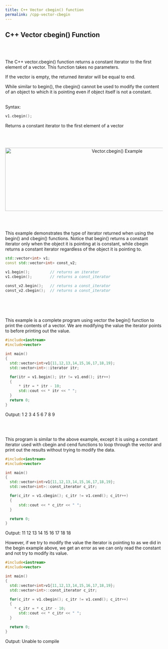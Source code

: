 ```yaml
---
title: C++ Vector cbegin() function
permalink: /cpp-vector-cbegin
---
```


## C++ Vector cbegin() Function
<br/><br/>

The C++ vector.cbegin() function returns a constant iterator to the first element of a vector. This function takes no parameters.

If the vector is empty, the returned iterator will be equal to end.

While similar to begin(), the cbegin() cannot be used to modify the content of an object to which it is pointing even if object itself is not a constant.
<br/><br/>

Syntax:
```cpp
v1.cbegin();
```
Returns a constant iterator to the first element of a vector

<br/><br/>
<p align="center">
<img width="700" height="202" src="images\videos\Cpp11\vector_cbegin_cend.jpg" title="Vector.cbegin() Example">
</p>
<br/><br/>

This example demonstrates the type of iterator returned when using the begin() and cbegin() functions. Notice that begin() returns a constant iterator only when the object it is pointing at is constant, while cbegin returns a constant iterator regardless of the object it is pointing to.
```cpp
std::vector<int> v1;
const std::vector<int> const_v2;

v1.begin();         // returns an iterator
v1.cbegin();        // returns a const_iterator

const_v2.begin();   // returns a const_iterator
const_v2.cbegin();  // returns a const_iterator
```
<br/><br/><br/>

This example is a complete program using vector the begin() function to print the contents of a vector. We are modifying the value the iterator points to before printing out the value.
```cpp
#include<iostream>
#include<vector>

int main()
{
  std::vector<int>v1{11,12,13,14,15,16,17,18,19};
  std::vector<int>::iterator itr;

  for(itr = v1.begin(); itr != v1.end(); itr++)
  {
      * itr = * itr - 10;
      std::cout << * itr << " ";
  }
  return 0;
}
```
Output: 1 2 3 4 5 6 7 8 9

<br/><br/>

This program is similar to the above example, except it is using a constant iterator used with cbegin and cend functions to loop through the vector and print out the results without trying to modify the data.

```cpp
#include<iostream>
#include<vector>

int main()
{
  std::vector<int>v1{11,12,13,14,15,16,17,18,19};
  std::vector<int>::const_iterator c_itr;

  for(c_itr = v1.cbegin(); c_itr != v1.cend(); c_itr++)
  {
      std::cout << * c_itr << " ";
  }

  return 0;
}
```
Output: 11 12 13 14 15 16 17 18 18

However, if we try to modify the value the iterator is pointing to as we did in the begin example above, we get an error as we can only read the constant and not try to modify its value.
```cpp
#include<iostream>
#include<vector>

int main()
{
  std::vector<int>v1{11,12,13,14,15,16,17,18,19};
  std::vector<int>::const_iterator c_itr;

  for(c_itr = v1.cbegin(); c_itr != v1.cend(); c_itr++)
  {
    * c_itr = * c_itr - 10;
      std::cout << * c_itr << " ";
  }

  return 0;
}
```
Output: Unable to compile

<br/><br/>
